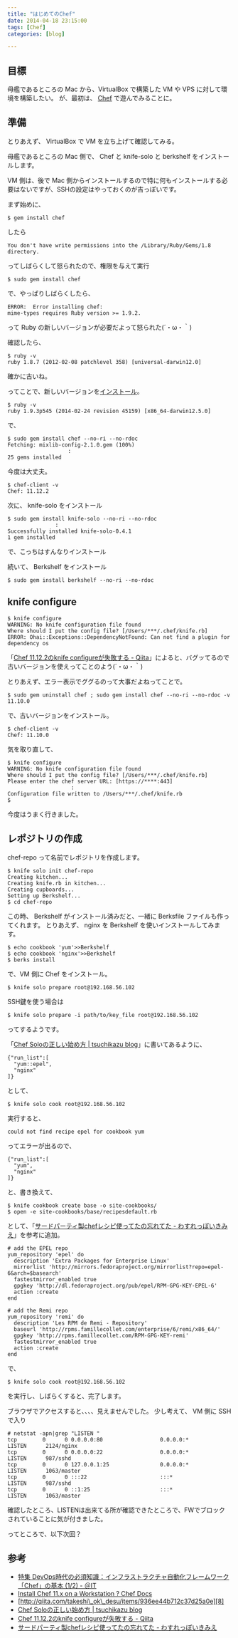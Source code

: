 ```yaml
---
title: "はじめてのChef"
date: 2014-04-18 23:15:00
tags: [Chef]
categories: [blog]

---
```


## 目標

母艦であるところの Mac から、VirtualBox で構築した VM や VPS に対して環境を構築したい。 が、最初は、 [Chef][1] で遊んでみることに。

 [1]: http://www.getchef.com/

## 準備

とりあえず、 VirtualBox で VM を立ち上げて確認してみる。

母艦であるところの Mac 側で、 Chef と knife-solo と berkshelf をインストールします。

VM 側は、後で Mac 側からインストールするので特に何もインストールする必要はないですが、SSHの設定はやっておくのが吉っぽいです。

まず始めに、

    $ gem install chef
    

したら

    You don't have write permissions into the /Library/Ruby/Gems/1.8 directory.
    

ってしばらくして怒られたので、権限を与えて実行

    $ sudo gem install chef
    

で、やっぱりしばらくしたら、

    ERROR:  Error installing chef:
    mime-types requires Ruby version >= 1.9.2.
    

って Ruby の新しいバージョンが必要だよって怒られた(´・ω・｀)

確認したら、

    $ ruby -v
    ruby 1.8.7 (2012-02-08 patchlevel 358) [universal-darwin12.0]
    

確かに古いね。

ってことで、新しいバージョンを[インストール][2]。

 [2]: /blog/2014/04/15/ruby-1-9-3-install-for-mac-10-8

    $ ruby -v
    ruby 1.9.3p545 (2014-02-24 revision 45159) [x86_64-darwin12.5.0]
    

で、

    $ sudo gem install chef --no-ri --no-rdoc
    Fetching: mixlib-config-2.1.0.gem (100%)
                       :
    25 gems installed
    

今度は大丈夫。

    $ chef-client -v
    Chef: 11.12.2
    

次に、 knife-solo をインストール

    $ sudo gem install knife-solo --no-ri --no-rdoc
                   :
    Successfully installed knife-solo-0.4.1
    1 gem installed
    

で、こっちはすんなりインストール

続いて、 Berkshelf をインストール

    $ sudo gem install berkshelf --no-ri --no-rdoc
    

## knife configure

    $ knife configure
    WARNING: No knife configuration file found
    Where should I put the config file? [/Users/***/.chef/knife.rb] 
    ERROR: Ohai::Exceptions::DependencyNotFound: Can not find a plugin for dependency os
    

「[Chef 11.12.2のknife configureが失敗する - Qiita][3]」によると、バグッてるので古いバージョンを使えってことのよう(´・ω・｀)

 [3]: http://qiita.com/sakatuba@github/items/1548818b02735b2047ad

とりあえず、エラー表示でググるのって大事だよねってことで。

    $ sudo gem uninstall chef ; sudo gem install chef --no-ri --no-rdoc -v 11.10.0
    

で、古いバージョンをインストール。

    $ chef-client -v
    Chef: 11.10.0
    

気を取り直して、

    $ knife configure
    WARNING: No knife configuration file found
    Where should I put the config file? [/Users/***/.chef/knife.rb] 
    Please enter the chef server URL: [https://****:443] 
                        :
    Configuration file written to /Users/***/.chef/knife.rb
    $
    

今度はうまく行きました。

## レポジトリの作成

chef-repo って名前でレポジトリを作成します。

    $ knife solo init chef-repo
    Creating kitchen...
    Creating knife.rb in kitchen...
    Creating cupboards...
    Setting up Berkshelf...
    $ cd chef-repo
    

この時、 Berkshelf がインストール済みだと、一緒に Berksfile ファイルも作ってくれます。 とりあえず、 nginx を Berkshelf を使いインストールしてみます。

    $ echo cookbook 'yum'>>Berkshelf
    $ echo cookbook 'nginx'>>Berkshelf
    $ berks install
    

で、VM 側に Chef をインストール。

    $ knife solo prepare root@192.168.56.102
    

SSH鍵を使う場合は

    $ knife solo prepare -i path/to/key_file root@192.168.56.102
    

ってするようです。

「[Chef Soloの正しい始め方 | tsuchikazu blog][4]」に書いてあるように、

 [4]: http://tsuchikazu.net/chef_solo_start/

    {"run_list":[
      "yum::epel", 
      "nginx"
    ]}
    

として、

    $ knife solo cook root@192.168.56.102
    

実行すると、

    could not find recipe epel for cookbook yum
    

ってエラーが出るので、

    {"run_list":[
      "yum", 
      "nginx"
    ]}
    

と、書き換えて、

    $ knife cookbook create base -o site-cookbooks/
    $ open -e site-cookbooks/base/recipesdefault.rb
    

として、「[サードパーティ製chefレシピ使ってたの忘れてた - わすれっぽいきみえ][5]」を参考に追加。

 [5]: http://kimikimi714.hatenablog.com/entry/2014/01/13/%E3%82%B5%E3%83%BC%E3%83%89%E3%83%91%E3%83%BC%E3%83%86%E3%82%A3%E8%A3%BDchef%E3%83%AC%E3%82%B7%E3%83%94%E4%BD%BF%E3%81%A3%E3%81%A6%E3%81%9F%E3%81%AE%E5%BF%98%E3%82%8C%E3%81%A6%E3%81%9F

    # add the EPEL repo
    yum_repository 'epel' do
      description 'Extra Packages for Enterprise Linux'
      mirrorlist 'http://mirrors.fedoraproject.org/mirrorlist?repo=epel-6&arch=$basearch'
      fastestmirror_enabled true
      gpgkey 'http://dl.fedoraproject.org/pub/epel/RPM-GPG-KEY-EPEL-6'
      action :create
    end
    
    # add the Remi repo
    yum_repository 'remi' do
      description 'Les RPM de Remi - Repository'
      baseurl 'http://rpms.famillecollet.com/enterprise/6/remi/x86_64/'
      gpgkey 'http://rpms.famillecollet.com/RPM-GPG-KEY-remi'
      fastestmirror_enabled true
      action :create
    end
    

で、

    $ knife solo cook root@192.168.56.102
    

を実行し、しばらくすると、完了します。

ブラウザでアクセスすると、、、、見えませんでした。 少し考えて、 VM 側に SSH で入り

    # netstat -apn|grep "LISTEN "
    tcp        0      0 0.0.0.0:80                  0.0.0.0:*                   LISTEN      2124/nginx          
    tcp        0      0 0.0.0.0:22                  0.0.0.0:*                   LISTEN      987/sshd            
    tcp        0      0 127.0.0.1:25                0.0.0.0:*                   LISTEN      1063/master         
    tcp        0      0 :::22                       :::*                        LISTEN      987/sshd            
    tcp        0      0 ::1:25                      :::*                        LISTEN      1063/master         
    

確認したところ、LISTENは出来てる所が確認できたところで、FWでブロックされていることに気が付きました。

ってところで、以下次回？

## 参考

  * [特集 DevOps時代の必須知識：インフラストラクチャ自動化フレームワーク「Chef」の基本 (1/2) - ＠IT][6]
  * [Install Chef 11.x on a Workstation ? Chef Docs][7]
  * [http://qiita.com/takeshi\_ok\_desu/items/936ee44b712c37d25a0e][8]
  * [Chef Soloの正しい始め方 | tsuchikazu blog][4]
  * [Chef 11.12.2のknife configureが失敗する - Qiita][3]
  * [サードパーティ製chefレシピ使ってたの忘れてた - わすれっぽいきみえ][5]

 [6]: http://www.atmarkit.co.jp/ait/articles/1305/24/news003.html
 [7]: http://docs.opscode.com/install_workstation.html#run-the-omnibus-installer
 [8]: http://qiita.com/takeshi_ok_desu/items/936ee44b712c37d25a0e